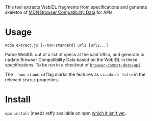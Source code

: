 This tool extracts WebIDL fragments from specifications and generate skeleton of [MDN Browser Compatibility Data](https://github.com/mdn/browser-compat-data) for APIs.

# Usage
`node extract.js [--non-standard] url1 [url2...]`

Parse WebIDL out of a list of specs at the said URLs, and generate or update Browser Compatibility Data based on the WebIDL in these specifications. To be run in a checkout of [`browser-compat-data/api`](https://github.com/mdn/browser-compat-data/tree/master/api).

The `--non-standard` flag marks the features as `standard: false` in the relevant `status` properties.

# Install
`npm install` (needs reffy available on npm [which it isn't yet](https://github.com/tidoust/reffy/issues/90]).
